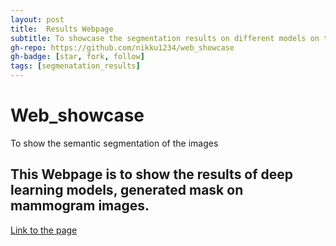 ```yaml
---
layout: post
title:  Results Webpage
subtitle: To showcase the segmentation results on different models on the mammogram images
gh-repo: https://github.com/nikku1234/web_showcase
gh-badge: [star, fork, follow]
tags: [segmenatation_results]
---
```


# Web_showcase
To show the semantic segmentation of the images

## This Webpage is to show the results of deep learning models, generated mask on mammogram images. 


[Link to the page ](https://nikku1234.github.io/web_showcase/)




